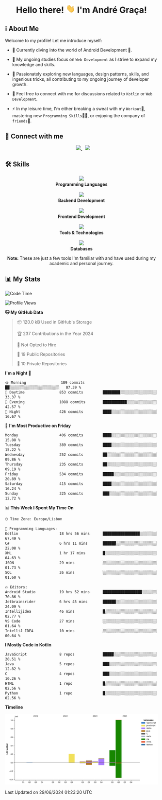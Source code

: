 <h1 align="center">Hello there! <img src="https://raw.githubusercontent.com/ABSphreak/ABSphreak/master/gifs/Hi.gif" width="30"> I'm André Graça!</h1>

## ℹ️ About Me

Welcome to my profile! Let me introduce myself:

- 🔭 Currently diving into the world of Android Development 📱.

- 🌱 My ongoing studies focus on `Web Development` as I strive to expand my knowledge and skills.
 
- 🚀 Passionately exploring new languages, design patterns, skills, and ingenious tricks, all contributing to my ongoing journey of developer growth.

- 💬 Feel free to connect with me for discussions related to `Kotlin` or `Web Development`.

- ⚡ In my leisure time, I'm either breaking a sweat with my `Workout`💪, mastering new `Programming Skills`👨‍💻, or enjoying the company of `friends`👥.

## 🤝 Connect with me

<p align="center">
  <a style="margin-left: 10px;" target="_blank" href="mailto:sindrome.gracinha@gmail.com">
    <img width="50px" src="https://play-lh.googleusercontent.com/KSuaRLiI_FlDP8cM4MzJ23ml3og5Hxb9AapaGTMZ2GgR103mvJ3AAnoOFz1yheeQBBI">
  </a>
  <a style="margin-left: 10px;" target="_blank" href="https://twitter.com/Andre_Graca3">
    <img src="https://skillicons.dev/icons?i=twitter">
  </a>
</p>

## 🛠️ Skills

<div align="center">
  <p align="center">
    <img src="https://skillicons.dev/icons?i=kotlin,java,js,ts,python,c&perline=6" /><br/>
    <b>Programming Languages</b><br/><br/>
    <img src="https://skillicons.dev/icons?i=spring,nodejs,express&perline=5" /><br/>
    <b>Backend Development</b><br/><br/>
    <img src="https://skillicons.dev/icons?i=react,nextjs,html,css,bootstrap,tailwind&perline=6" /><br/>
    <b>Frontend Development</b><br/><br/>
    <img src="https://skillicons.dev/icons?i=docker,linux,bash,git,github,androidstudio,jenkins,postman&perline=9" /><br/>
    <b>Tools & Technologies</b><br/><br/>
    <img src="https://skillicons.dev/icons?i=postgres,mongodb&perline=2" /><br/>
    <b>Databases</b>
  </p> 
  <p align="center"><b>Note:</b> These are just a few tools I'm familiar with and have used during my academic and personal journey.</p>
</div>

## 📊 My Stats

<!--START_SECTION:waka-->
![Code Time](http://img.shields.io/badge/Code%20Time-1%2C259%20hrs%2011%20mins-blue)

![Profile Views](http://img.shields.io/badge/Profile%20Views-0-blue)

**🐱 My GitHub Data** 

> 📦 120.0 kB Used in GitHub's Storage 
 > 
> 🏆 237 Contributions in the Year 2024
 > 
> 🚫 Not Opted to Hire
 > 
> 📜 19 Public Repositories 
 > 
> 🔑 10 Private Repositories 
 > 
**I'm a Night 🦉** 

```text
🌞 Morning                189 commits         ██░░░░░░░░░░░░░░░░░░░░░░░   07.39 % 
🌆 Daytime                853 commits         ████████░░░░░░░░░░░░░░░░░   33.37 % 
🌃 Evening                1088 commits        ███████████░░░░░░░░░░░░░░   42.57 % 
🌙 Night                  426 commits         ████░░░░░░░░░░░░░░░░░░░░░   16.67 % 
```
📅 **I'm Most Productive on Friday** 

```text
Monday                   406 commits         ████░░░░░░░░░░░░░░░░░░░░░   15.88 % 
Tuesday                  389 commits         ████░░░░░░░░░░░░░░░░░░░░░   15.22 % 
Wednesday                252 commits         ██░░░░░░░░░░░░░░░░░░░░░░░   09.86 % 
Thursday                 235 commits         ██░░░░░░░░░░░░░░░░░░░░░░░   09.19 % 
Friday                   534 commits         █████░░░░░░░░░░░░░░░░░░░░   20.89 % 
Saturday                 415 commits         ████░░░░░░░░░░░░░░░░░░░░░   16.24 % 
Sunday                   325 commits         ███░░░░░░░░░░░░░░░░░░░░░░   12.72 % 
```


📊 **This Week I Spent My Time On** 

```text
🕑︎ Time Zone: Europe/Lisbon

💬 Programming Languages: 
Kotlin                   18 hrs 56 mins      █████████████████░░░░░░░░   67.49 % 
C#                       6 hrs 11 mins       ██████░░░░░░░░░░░░░░░░░░░   22.08 % 
XML                      1 hr 17 mins        █░░░░░░░░░░░░░░░░░░░░░░░░   04.63 % 
JSON                     29 mins             ░░░░░░░░░░░░░░░░░░░░░░░░░   01.73 % 
SQL                      26 mins             ░░░░░░░░░░░░░░░░░░░░░░░░░   01.60 % 

🔥 Editors: 
Android Studio           19 hrs 52 mins      ██████████████████░░░░░░░   70.86 % 
Jetbrainsrider           6 hrs 45 mins       ██████░░░░░░░░░░░░░░░░░░░   24.09 % 
Intellijidea             46 mins             █░░░░░░░░░░░░░░░░░░░░░░░░   02.77 % 
VS Code                  27 mins             ░░░░░░░░░░░░░░░░░░░░░░░░░   01.64 % 
IntelliJ IDEA            10 mins             ░░░░░░░░░░░░░░░░░░░░░░░░░   00.64 % 
```

**I Mostly Code in Kotlin** 

```text
JavaScript               8 repos             █████░░░░░░░░░░░░░░░░░░░░   20.51 % 
Java                     5 repos             ███░░░░░░░░░░░░░░░░░░░░░░   12.82 % 
C                        4 repos             ███░░░░░░░░░░░░░░░░░░░░░░   10.26 % 
HTML                     1 repo              █░░░░░░░░░░░░░░░░░░░░░░░░   02.56 % 
Python                   1 repo              █░░░░░░░░░░░░░░░░░░░░░░░░   02.56 % 
```



**Timeline**

![Lines of Code chart](https://raw.githubusercontent.com/AndreGraca3/AndreGraca3/main/assets/bar_graph.png)


 Last Updated on 29/06/2024 01:23:20 UTC
<!--END_SECTION:waka-->
